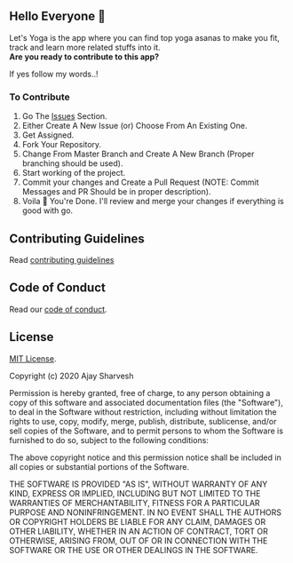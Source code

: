 ## Hello Everyone :wave:

Let's Yoga is the app where you can find top yoga asanas to make you fit, track and learn more related stuffs into it. 
<br>
**Are you ready to contribute to this app?**

If yes follow my words..!


### To Contribute
1. Go The [Issues](https://github.com/AjaySharvesh3/Lets-Yoga/issues) Section.
2. Either Create A New Issue (or) Choose From An Existing One.
3. Get Assigned.
4. Fork Your Repository.
5. Change From Master Branch and Create A New Branch (Proper branching should be used).
6. Start working of the project.
7. Commit your changes and Create a Pull Request (NOTE: Commit Messages and PR Should be in proper description).
8. Voila :clap: You're Done. I'll review and merge your changes if everything is good with go.


## Contributing Guidelines
Read [contributing guidelines](https://github.com/AjaySharvesh3/Lets-Yoga/blob/master/CONTRIBUTING.md)


## Code of Conduct
Read our [code of conduct](/CODE_OF_CONDUCT.md).


## License
[MIT License](/LICENSE).

Copyright (c) 2020 Ajay Sharvesh

Permission is hereby granted, free of charge, to any person obtaining a copy
of this software and associated documentation files (the "Software"), to deal
in the Software without restriction, including without limitation the rights
to use, copy, modify, merge, publish, distribute, sublicense, and/or sell
copies of the Software, and to permit persons to whom the Software is
furnished to do so, subject to the following conditions:

The above copyright notice and this permission notice shall be included in all
copies or substantial portions of the Software.

THE SOFTWARE IS PROVIDED "AS IS", WITHOUT WARRANTY OF ANY KIND, EXPRESS OR
IMPLIED, INCLUDING BUT NOT LIMITED TO THE WARRANTIES OF MERCHANTABILITY,
FITNESS FOR A PARTICULAR PURPOSE AND NONINFRINGEMENT. IN NO EVENT SHALL THE
AUTHORS OR COPYRIGHT HOLDERS BE LIABLE FOR ANY CLAIM, DAMAGES OR OTHER
LIABILITY, WHETHER IN AN ACTION OF CONTRACT, TORT OR OTHERWISE, ARISING FROM,
OUT OF OR IN CONNECTION WITH THE SOFTWARE OR THE USE OR OTHER DEALINGS IN THE
SOFTWARE.


